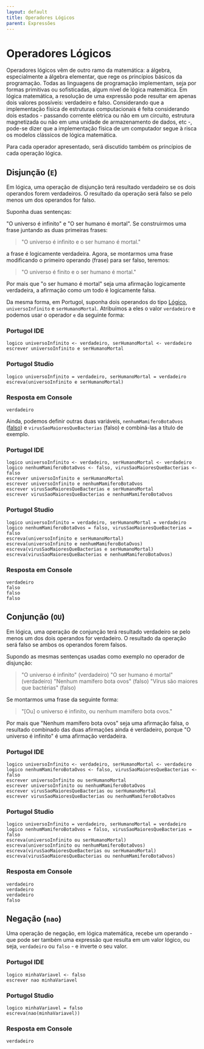 ```yaml
---
layout: default
title: Operadores Lógicos
parent: Expressões
---
```


# Operadores Lógicos

Operadores lógicos vêm de outro ramo da matemática: a álgebra, especialmente a álgebra elementar, que rege os princípios básicos da programação. Todas as linguagens de programação implementam, seja por formas primitivas ou sofisticadas, algum nível de lógica matemática. Em lógica matemática, a resolução de uma expressão pode resultar em apenas dois valores possíveis: verdadeiro e falso. Considerando que a implementação física de estruturas computacionais é feita considerando dois estados - passando corrente elétrica ou não em um circuito, estrutura magnetizada ou não em uma unidade de armazenamento de dados, etc -, pode-se dizer que a implementação física de um computador segue à risca os modelos clássicos de lógica matemática.

Para cada operador apresentado, será discutido também os princípios de cada operação lógica.

## Disjunção (`E`)

Em lógica, uma operação de disjunção terá resultado verdadeiro se os dois operandos forem verdadeiros. O resultado da operação será falso se pelo menos um dos operandos for falso. 

Suponha duas sentenças:

"O universo é infinito" e "O ser humano é mortal". Se construirmos uma frase juntando as duas primeiras frases: 

> "O universo é infinito e o ser humano é mortal."

a frase é logicamente verdadeira. Agora, se montarmos uma frase modificando o primeiro operando (frase) para ser falso, teremos:

> "O universo é finito e o ser humano é mortal."

Por mais que "o ser humano é mortal" seja uma afirmação logicamente verdadeira, a afirmação como um todo é logicamente falsa.

Da mesma forma, em Portugol, suponha dois operandos do tipo [Lógico](https://github.com/leonelsanchesdasilva/portugol-padroes/wiki/Tipos-de-Dados#l%C3%B3gico--logico), `universoInfinito` e `serHumanoMortal`. Atribuímos a eles o valor `verdadeiro` e podemos usar o operador `e` da seguinte forma:

### Portugol IDE

    logico universoInfinito <- verdadeiro, serHumanoMortal <- verdadeiro
    escrever universoInfinito e serHumanoMortal

### Portugol Studio

    logico universoInfinito = verdadeiro, serHumanoMortal = verdadeiro
    escreva(universoInfinito e serHumanoMortal)

### Resposta em Console

    verdadeiro

Ainda, podemos definir outras duas variáveis, `nenhumMamiferoBotaOvos` ([falso](https://pt.wikipedia.org/wiki/Ornitorrinco)) e `virusSaoMaioresQueBacterias` (falso) e combiná-las a título de exemplo.

### Portugol IDE

    logico universoInfinito <- verdadeiro, serHumanoMortal <- verdadeiro
    logico nenhumMamiferoBotaOvos <- falso, virusSaoMaioresQueBacterias <- falso
    escrever universoInfinito e serHumanoMortal
    escrever universoInfinito e nenhumMamiferoBotaOvos
    escrever virusSaoMaioresQueBacterias e serHumanoMortal
    escrever virusSaoMaioresQueBacterias e nenhumMamiferoBotaOvos

### Portugol Studio

    logico universoInfinito = verdadeiro, serHumanoMortal = verdadeiro
    logico nenhumMamiferoBotaOvos = falso, virusSaoMaioresQueBacterias = falso
    escreva(universoInfinito e serHumanoMortal)
    escreva(universoInfinito e nenhumMamiferoBotaOvos)
    escreva(virusSaoMaioresQueBacterias e serHumanoMortal)
    escreva(virusSaoMaioresQueBacterias e nenhumMamiferoBotaOvos)


### Resposta em Console

    verdadeiro
    falso
    falso
    falso

## Conjunção (`OU`)

Em lógica, uma operação de conjunção terá resultado verdadeiro se pelo menos um dos dois operandos for verdadeiro. O resultado da operação será falso se ambos os operandos forem falsos. 

Supondo as mesmas sentenças usadas como exemplo no operador de disjunção: 

> "O universo é infinito" (verdadeiro)
> "O ser humano é mortal" (verdadeiro)
> "Nenhum mamífero bota ovos" (falso)
> "Vírus são maiores que bactérias" (falso)

Se montarmos uma frase da seguinte forma: 

> "[Ou] o universo é infinito, ou nenhum mamífero bota ovos."

Por mais que "Nenhum mamífero bota ovos" seja uma afirmação falsa, o resultado combinado das duas afirmações ainda é verdadeiro, porque "O universo é infinito" é uma afirmação verdadeira. 

### Portugol IDE

    logico universoInfinito <- verdadeiro, serHumanoMortal <- verdadeiro
    logico nenhumMamiferoBotaOvos <- falso, virusSaoMaioresQueBacterias <- falso
    escrever universoInfinito ou serHumanoMortal
    escrever universoInfinito ou nenhumMamiferoBotaOvos
    escrever virusSaoMaioresQueBacterias ou serHumanoMortal
    escrever virusSaoMaioresQueBacterias ou nenhumMamiferoBotaOvos

### Portugol Studio

    logico universoInfinito = verdadeiro, serHumanoMortal = verdadeiro
    logico nenhumMamiferoBotaOvos = falso, virusSaoMaioresQueBacterias = falso
    escreva(universoInfinito ou serHumanoMortal)
    escreva(universoInfinito ou nenhumMamiferoBotaOvos)
    escreva(virusSaoMaioresQueBacterias ou serHumanoMortal)
    escreva(virusSaoMaioresQueBacterias ou nenhumMamiferoBotaOvos)


### Resposta em Console

    verdadeiro
    verdadeiro
    verdadeiro
    falso

## Negação (`nao`)

Uma operação de negação, em lógica matemática, recebe um operando - que pode ser também uma expressão que resulta em um valor lógico, ou seja, `verdadeiro` ou `falso` - e inverte o seu valor. 

### Portugol IDE

    logico minhaVariavel <- falso
    escrever nao minhaVariavel

### Portugol Studio

    logico minhaVariavel = falso
    escreva(nao(minhaVariavel))

### Resposta em Console

    verdadeiro